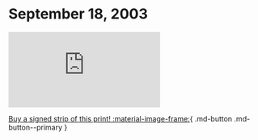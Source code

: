 # September 18, 2003

![](https://www.achewood.com/comic.php?date=09182003)

[Buy a signed strip of this print! :material-image-frame:](https://achewood-holiday-pop-up.myshopify.com/products/strip#09182003){ .md-button .md-button--primary }

